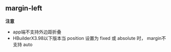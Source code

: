 ## margin-left


<!-- CSSJSON.margin-left.description -->

<!-- CSSJSON.margin-left.syntax -->

<!-- CSSJSON.margin-left.values -->

<!-- CSSJSON.margin-left.defaultValue -->

<!-- CSSJSON.margin-left.unixTags -->

**注意**  
- app端不支持外边距折叠  
- HBuilderX3.98以下版本当 position 设置为 fixed 或 absolute 时， margin不支持 auto  

<!-- CSSJSON.margin-left.compatibility -->

<!-- CSSJSON.margin-left.example -->

<!-- CSSJSON.margin-left.reference -->
